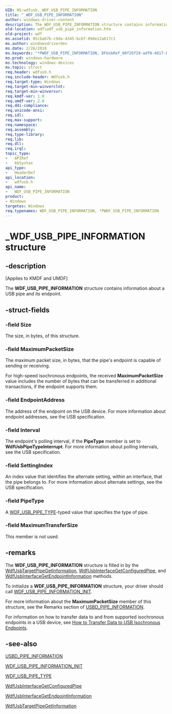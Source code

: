 ```yaml
---
UID: NS:wdfusb._WDF_USB_PIPE_INFORMATION
title: "_WDF_USB_PIPE_INFORMATION"
author: windows-driver-content
description: The WDF_USB_PIPE_INFORMATION structure contains information about a USB pipe and its endpoint.
old-location: wdf\wdf_usb_pipe_information.htm
old-project: wdf
ms.assetid: 05cba67b-c9da-4345-bc6f-09de12a617c1
ms.author: windowsdriverdev
ms.date: 2/26/2018
ms.keywords: "*PWDF_USB_PIPE_INFORMATION, DFUsbRef_80f26f29-adf0-4017-b261-36637da41c0d.xml, PWDF_USB_PIPE_INFORMATION, PWDF_USB_PIPE_INFORMATION structure pointer, WDF_USB_PIPE_INFORMATION, WDF_USB_PIPE_INFORMATION structure, _WDF_USB_PIPE_INFORMATION, kmdf.wdf_usb_pipe_information, wdf.wdf_usb_pipe_information, wdfusb/PWDF_USB_PIPE_INFORMATION, wdfusb/WDF_USB_PIPE_INFORMATION"
ms.prod: windows-hardware
ms.technology: windows-devices
ms.topic: struct
req.header: wdfusb.h
req.include-header: Wdfusb.h
req.target-type: Windows
req.target-min-winverclnt: 
req.target-min-winversvr: 
req.kmdf-ver: 1.0
req.umdf-ver: 2.0
req.ddi-compliance: 
req.unicode-ansi: 
req.idl: 
req.max-support: 
req.namespace: 
req.assembly: 
req.type-library: 
req.lib: 
req.dll: 
req.irql: 
topic_type:
-	APIRef
-	kbSyntax
api_type:
-	HeaderDef
api_location:
-	wdfusb.h
api_name:
-	WDF_USB_PIPE_INFORMATION
product:
- Windows
targetos: Windows
req.typenames: WDF_USB_PIPE_INFORMATION, *PWDF_USB_PIPE_INFORMATION
---
```


# _WDF_USB_PIPE_INFORMATION structure


## -description


<p class="CCE_Message">[Applies to KMDF and UMDF]

The <b>WDF_USB_PIPE_INFORMATION</b> structure contains information about a USB pipe and its endpoint.


## -struct-fields




### -field Size

The size, in bytes, of this structure.


### -field MaximumPacketSize

The maximum packet size, in bytes, that the pipe's endpoint is capable of sending or receiving.

For high-speed isochronous endpoints, the received <b>MaximumPacketSize</b> value includes the number of bytes that can be transferred in additional transactions, if the endpoint supports them.


### -field EndpointAddress

The address of the endpoint on the USB device. For more information about endpoint addresses, see the USB specification.


### -field Interval

The endpoint's polling interval, if the <b>PipeType</b> member is set to <b>WdfUsbPipeTypeInterrupt</b>. For more information about polling intervals, see the USB specification.


### -field SettingIndex

An index value that identifies the alternate setting, within an interface, that the pipe belongs to. For more information about alternate settings, see the USB specification.


### -field PipeType

A <a href="https://msdn.microsoft.com/library/windows/hardware/ff553047">WDF_USB_PIPE_TYPE</a>-typed value that specifies the type of pipe.


### -field MaximumTransferSize

This member is not used.  


## -remarks



The <b>WDF_USB_PIPE_INFORMATION</b> structure is filled in by the <a href="https://msdn.microsoft.com/library/windows/hardware/ff551142">WdfUsbTargetPipeGetInformation</a>, <a href="https://msdn.microsoft.com/library/windows/hardware/ff550057">WdfUsbInterfaceGetConfiguredPipe</a>, and <a href="https://msdn.microsoft.com/library/windows/hardware/ff550063">WdfUsbInterfaceGetEndpointInformation</a> methods.

To initialize a <b>WDF_USB_PIPE_INFORMATION</b> structure, your driver should call <a href="https://msdn.microsoft.com/library/windows/hardware/ff553040">WDF_USB_PIPE_INFORMATION_INIT</a>.

For more information about the <b>MaximumPacketSize</b> member of this structure, see  the Remarks section of <a href="https://msdn.microsoft.com/library/windows/hardware/ff539114">USBD_PIPE_INFORMATION</a>.

For information on how to transfer data to and from supported isochronous endpoints in a USB device, see <a href="https://msdn.microsoft.com/library/windows/hardware/hh406225">How to Transfer Data to USB Isochronous Endpoints</a>.




## -see-also




<a href="https://msdn.microsoft.com/library/windows/hardware/ff539114">USBD_PIPE_INFORMATION</a>



<a href="https://msdn.microsoft.com/library/windows/hardware/ff553040">WDF_USB_PIPE_INFORMATION_INIT</a>



<a href="https://msdn.microsoft.com/library/windows/hardware/ff553047">WDF_USB_PIPE_TYPE</a>



<a href="https://msdn.microsoft.com/library/windows/hardware/ff550057">WdfUsbInterfaceGetConfiguredPipe</a>



<a href="https://msdn.microsoft.com/library/windows/hardware/ff550063">WdfUsbInterfaceGetEndpointInformation</a>



<a href="https://msdn.microsoft.com/library/windows/hardware/ff551142">WdfUsbTargetPipeGetInformation</a>
 

 

